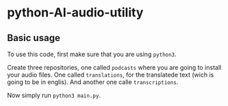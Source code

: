 # python-AI-audio-utility

## Basic usage

To use this code, first make sure that you are using `python3`.

Create three repositories, one called `podcasts` where you are going to install your audio files. One called `translations`, for the translatede text (wich is going to be in englis). And another one calle `transcriptions`.

Now simply run `python3 main.py`.
